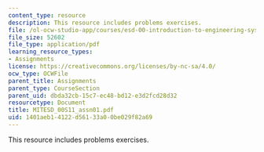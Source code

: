 ```yaml
---
content_type: resource
description: This resource includes problems exercises.
file: /ol-ocw-studio-app/courses/esd-00-introduction-to-engineering-systems-spring-2011/1401aeb14122d56133a00be029f82a69_MITESD_00S11_assn01.pdf
file_size: 52602
file_type: application/pdf
learning_resource_types:
- Assignments
license: https://creativecommons.org/licenses/by-nc-sa/4.0/
ocw_type: OCWFile
parent_title: Assignments
parent_type: CourseSection
parent_uid: dbda32cb-15c7-ec48-bd12-e3d2fcd28d32
resourcetype: Document
title: MITESD_00S11_assn01.pdf
uid: 1401aeb1-4122-d561-33a0-0be029f82a69
---
```

This resource includes problems exercises.